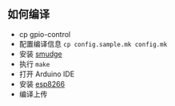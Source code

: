 ## 如何编译

- cp gpio-control
- 配置编译信息 `cp config.sample.mk config.mk`
- 安装 [smudge](https://github.com/smudgelang/smudge)
- 执行 `make`
- 打开 Arduino IDE
- 安装 [esp8266](https://github.com/esp8266/Arduino)
- 编译上传
